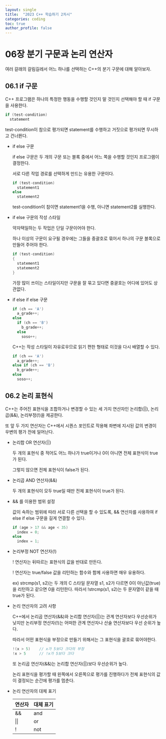 ```yaml
---
layout: single
title:  "2023 C++ 학습하기 2차시"
categories: coding
toc: true
author_profile: false
---
```


<head>
  <style>
    table.dataframe {
      white-space: normal;
      width: 100%;
      height: 240px;
      display: block;
      overflow: auto;
      font-family: Arial, sans-serif;
      font-size: 0.9rem;
      line-height: 20px;
      text-align: center;
      border: 0px !important;
    }

    table.dataframe th {
      text-align: center;
      font-weight: bold;
      padding: 8px;
    }

    table.dataframe td {
      text-align: center;
      padding: 8px;
    }

    table.dataframe tr:hover {
      background: #b8d1f3; 
    }

    .output_prompt {
      overflow: auto;
      font-size: 0.9rem;
      line-height: 1.45;
      border-radius: 0.3rem;
      -webkit-overflow-scrolling: touch;
      padding: 0.8rem;
      margin-top: 0;
      margin-bottom: 15px;
      font: 1rem Consolas, "Liberation Mono", Menlo, Courier, monospace;
      color: $code-text-color;
      border: solid 1px $border-color;
      border-radius: 0.3rem;
      word-break: normal;
      white-space: pre;
    }

  .dataframe tbody tr th:only-of-type {
      vertical-align: middle;
  }

  .dataframe tbody tr th {
      vertical-align: top;
  }

  .dataframe thead th {
      text-align: center !important;
      padding: 8px;
  }

  .page__content p {
      margin: 0 0 0px !important;
  }

  .page__content p > strong {
    font-size: 0.8rem !important;
  }

  </style>
</head>

# 06장 분기 구문과 논리 연산자

여러 갈래의 갈림길레서 어느 하나를 선택하는 C++의 분기 구문에 대해 알아보자.

## 06.1 if 구문

C++ 프로그램은 하나의 특정한 행동을 수행할 것인지 말 것인지 선택해야 할 때 if 구문을 사용한다.

```cpp
if (test-condition)
  statement
```

test-condition이 참으로 평가되면 statement를 수행하고 거짓으로 평가되면 무시하고 건너뛴다.

* if else 구문
  
  if else 구문은 두 개의 구문 또는 블록 중에서 어느 쪽을 수행할 것인지 프로그램이 결정한다.

  서로 다른 작업 경로를 선택하게 만드는 유용한 구문이다.

  ```cpp
  if (test-condition)
    statement1
  else
    statement2
  ```

  test-condition이 참이면 statement1을 수행, 아니면 statement2를 실행한다.


* if else 구문의 작성 스타일

  약자택일하는 두 작업은 단일 구문이어야 한다.

  하나 이상의 구문이 요구될 경우에는 그들을 중괄호로 묶어서 하나의 구문 블록으로 만들어 주어야 한다.
  
  ```cpp
  if (test-condition)
  {
    statement1
    statement2
  }
  ```

  가장 많이 쓰이는 스타일이지만 구문을 잘 묶고 있다면 중괄호는 어디에 있어도 상관없다.

* if else if else 구문

  ```cpp
  if (ch == 'A')
    a_grade++;
  else
    if (ch == 'B')
      b_grade++;
    else
      soso++;
  ```

  C++는 작성 스타일이 자유로우므로 읽기 편한 형태로 이것을 다시 배열할 수 있다.

  ```cpp
  if (ch == 'A')
    a_grade++;
  else if (ch == 'B')
    b_grade++;
  else
    soso++;
  ```

## 06.2 논리 표현식

C++는 주어진 표현식을 조합하거나 변경할 수 있는 세 가지 연산자인 논리합(||), 논리곱(&&), 논리부정(!)을 제공한다.

또 앞 두 가지 연산자는 C++에서 시퀀스 포인트로 작용해 좌변에 지시된 값의 변경이 우변의 평가 전에 일어난다.
  

* 논리합 OR 연산자(||)

  두 개의 표현식 중 적어도 어느 하나가 true이거나 0이 아니면 전체 표현식이 true가 된다.

  그렇지 않으면 전체 표현식이 false가 된다.


* 논리곱 AND  연산자(&&)

  두 개의 표현식이 모두 true일 때만 전체 표현식이 true가 된다.


* && 를 이용한 범위 설정

  값이 속하는 범위에 따라 서로 다른 선택을 할 수 있도록, && 연산자를 사용하여 if else if else 구문을 길게 연결할 수 있다.

  ```cpp
  if (age > 17 && age < 35)
    index = 0;
  else
    index = 1;
  ```


* 논리부정 NOT 연산자(!)

  ! 연산자는 뒤따르는 표현식의 값을 반대로 만든다.

  ! 연산자는 true/false 값을 리턴하는 함수와 함께 사용하면 매우 유용하다.

  ex) strcmp(s1, s2)는 두 개의 C 스타일 문자열 s1, s2가 다르면 0이 아닌값(true)을 리턴하고 같으면 0을 리턴한다. 따라서 !strcmp(s1, s2)는 두 문자열이 같을 때 true가 된다.


* 논리 연산자의 고려 사항

  C++에서 논리곱 연산자(&&)와 논리합 연산자(||)는 관계 연산자보다 우선순위가 낮지만 논리부정 연산자(!)는 어떠한 관계 연산자나 산술 연산자보다 우선 순위가 높다.

  따라서 어떤 표현식을 부정으로 만들기 위해서는 그 표현식을 괄호로 묶어야한다.

  ```cpp
  !(x > 5)    // x가 5보다 크다의 부정
  !x > 5      // !x가 5보다 크다
  ```

  또 논리곱 연산자(&&)는 논리합 연산자(||)보다 우선순위가 높다.

  논리 표현식을 평가할 때 왼쪽에서 오른쪽으로 평가를 진행하다가 전체 표현식의 값이 결정되는 순간에 평가를 멈춘다.


* 논리 연산자의 대체 표기

  |연산자|대체 표기|
  |---|---|
  |&&|and|
  |\|\||or|
  |!|not|

